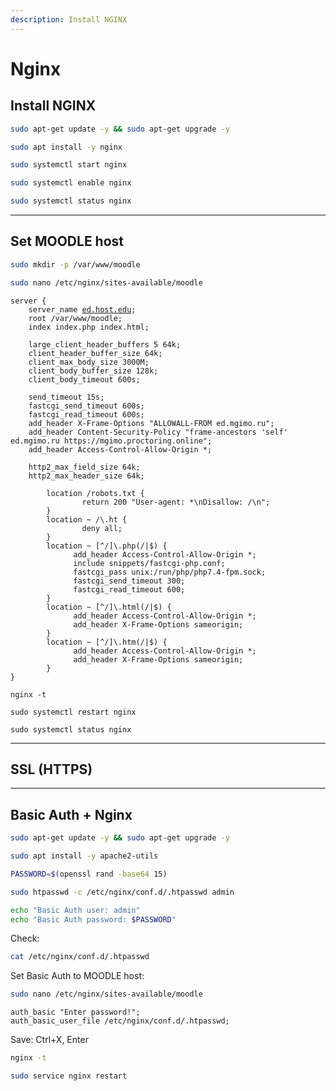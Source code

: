 ```yaml
---
description: Install NGINX
---
```


# Nginx

## Install NGINX

```bash
sudo apt-get update -y && sudo apt-get upgrade -y
```

```bash
sudo apt install -y nginx
```

```bash
sudo systemctl start nginx
```

```bash
sudo systemctl enable nginx
```

```bash
sudo systemctl status nginx
```

***

## Set MOODLE host

```bash
sudo mkdir -p /var/www/moodle
```

```bash
sudo nano /etc/nginx/sites-available/moodle
```

<pre><code>server {
    server_name <a data-footnote-ref href="#user-content-fn-1">ed.host.edu</a>;
    root /var/www/moodle;
    index index.php index.html;
		
	large_client_header_buffers 5 64k;
	client_header_buffer_size 64k;
	client_max_body_size 3000M;
	client_body_buffer_size 128k;
	client_body_timeout 600s;

	send_timeout 15s;
	fastcgi_send_timeout 600s;
	fastcgi_read_timeout 600s;
	add_header X-Frame-Options "ALLOWALL-FROM ed.mgimo.ru";
	add_header Content-Security-Policy "frame-ancestors 'self' ed.mgimo.ru https://mgimo.proctoring.online";
	add_header Access-Control-Allow-Origin *;

	http2_max_field_size 64k;
	http2_max_header_size 64k;
		
        location /robots.txt {
                return 200 "User-agent: *\nDisallow: /\n";
        }
        location ~ /\.ht {
                deny all;
        }
        location ~ [^/]\.php(/|$) {
              add_header Access-Control-Allow-Origin *;
              include snippets/fastcgi-php.conf;
              fastcgi_pass unix:/run/php/php7.4-fpm.sock;
			  fastcgi_send_timeout 300;
			  fastcgi_read_timeout 600;
        }
        location ~ [^/]\.html(/|$) {
              add_header Access-Control-Allow-Origin *;
              add_header X-Frame-Options sameorigin;
        }
        location ~ [^/]\.htm(/|$) {
              add_header Access-Control-Allow-Origin *;
              add_header X-Frame-Options sameorigin;
        }
}
</code></pre>

```
nginx -t
```

```
sudo systemctl restart nginx
```

```
sudo systemctl status nginx
```

***

## SSL (HTTPS)





***

## Basic Auth + Nginx

```bash
sudo apt-get update -y && sudo apt-get upgrade -y
```

```bash
sudo apt install -y apache2-utils
```

```bash
PASSWORD=$(openssl rand -base64 15)
```

```bash
sudo htpasswd -c /etc/nginx/conf.d/.htpasswd admin
```

```bash
echo "Basic Auth user: admin"
echo "Basic Auth password: $PASSWORD"
```

Check:

```bash
cat /etc/nginx/conf.d/.htpasswd
```

Set Basic Auth to MOODLE host:

```bash
sudo nano /etc/nginx/sites-available/moodle
```

```
auth_basic "Enter password!";
auth_basic_user_file /etc/nginx/conf.d/.htpasswd;
```

Save: Ctrl+X, Enter

```bash
nginx -t
```

```bash
sudo service nginx restart
```

[^1]: Self domain
